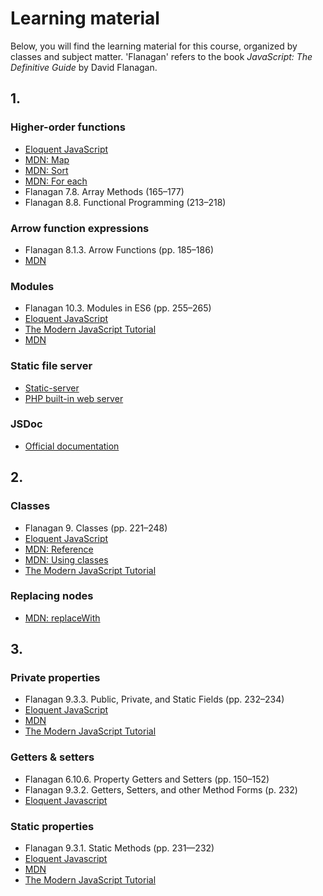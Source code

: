 # Learning material

Below, you will find the learning material for this course, organized by
classes and subject matter. 'Flanagan' refers to the book *JavaScript:
The Definitive Guide* by David Flanagan.

## 1.

### Higher-order functions

-   [Eloquent JavaScript](https://eloquentjavascript.net/05_higher_order.html)
-   [MDN: Map](https://developer.mozilla.org/en-US/docs/Web/JavaScript/Reference/Global_Objects/Array/map)
-   [MDN: Sort](https://developer.mozilla.org/en-US/docs/Web/JavaScript/Reference/Global_Objects/Array/sort)
-   [MDN: For each](https://developer.mozilla.org/en-US/docs/Web/JavaScript/Reference/Global_Objects/Array/forEach)
-   Flanagan 7.8. Array Methods (165–177)
-   Flanagan 8.8. Functional Programming (213–218)

### Arrow function expressions

-   Flanagan 8.1.3. Arrow Functions (pp. 185–186)
-   [MDN](https://developer.mozilla.org/en-US/docs/Web/JavaScript/Reference/Functions/Arrow_functions)

### Modules

-   Flanagan 10.3. Modules in ES6 (pp. 255–265)
-   [Eloquent JavaScript](https://eloquentjavascript.net/10_modules.html)
-   [The Modern JavaScript Tutorial](https://javascript.info/import-export)
-   [MDN](https://developer.mozilla.org/en-US/docs/Web/JavaScript/Guide/Modules)

### Static file server

-   [Static-server](https://github.com/eliben/static-server)
-   [PHP built-in web server](https://www.php.net/manual/en/features.commandline.webserver.php)

### JSDoc

-   [Official documentation](https://jsdoc.app)

## 2.

### Classes

-   Flanagan 9. Classes (pp. 221–248)
-   [Eloquent JavaScript](https://eloquentjavascript.net/06_object.html#h-7RhGr+474h)
-   [MDN: Reference](https://developer.mozilla.org/en-US/docs/Web/JavaScript/Reference/Classes)
-   [MDN: Using classes](https://developer.mozilla.org/en-US/docs/Web/JavaScript/Guide/Using_classes)
-   [The Modern JavaScript Tutorial](https://javascript.info/class)

### Replacing nodes

-   [MDN: replaceWith](https://developer.mozilla.org/en-US/docs/Web/API/Element/replaceWith)

## 3.

### Private properties

-   Flanagan 9.3.3. Public, Private, and Static Fields (pp. 232–234)
-   [Eloquent JavaScript](https://eloquentjavascript.net/06_object.html#h-u5kICdau5v)
-   [MDN](https://developer.mozilla.org/en-US/docs/Web/JavaScript/Reference/Classes/Private_properties)
-   [The Modern JavaScript Tutorial](https://javascript.info/private-protected-properties-methods)

### Getters & setters

-   Flanagan 6.10.6. Property Getters and Setters (pp. 150–152)
-   Flanagan 9.3.2. Getters, Setters, and other Method Forms (p. 232)
-   [Eloquent Javascript](https://eloquentjavascript.net/06_object.html#h-3vwredi8nD)

### Static properties

-   Flanagan 9.3.1. Static Methods (pp. 231—232)
-   [Eloquent Javascript](https://eloquentjavascript.net/06_object.html#h-3vwredi8nD)
-   [MDN](https://developer.mozilla.org/en-US/docs/Web/JavaScript/Reference/Classes#static_methods_and_fields)
-   [The Modern JavaScript Tutorial](https://javascript.info/static-properties-methods)
